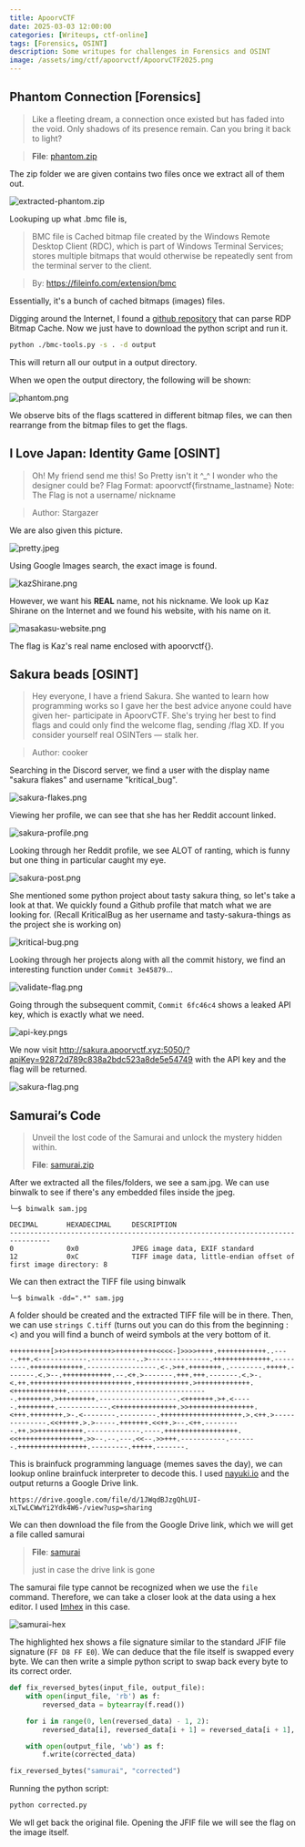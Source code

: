 ```yaml
---
title: ApoorvCTF
date: 2025-03-03 12:00:00
categories: [Writeups, ctf-online]
tags: [Forensics, OSINT]
description: Some writupes for challenges in Forensics and OSINT
image: /assets/img/ctf/apoorvctf/ApoorvCTF2025.png
---
```


## Phantom Connection [Forensics]

> Like a fleeting dream, a connection once existed but has faded into the void. Only shadows of its presence remain. Can you bring it back to light?

> **File**: [phantom.zip](/assets/files/apoorvctf/phantom.zip)

The zip folder we are given contains two files once we extract all of them out.

![extracted-phantom.zip](/assets/img/ctf/apoorvctf/extracted-phantom.png)

Lookuping up what .bmc file is,
> BMC file is Cached bitmap file created by the Windows Remote Desktop Client (RDC), which is part of Windows Terminal Services; stores multiple bitmaps that would otherwise be repeatedly sent from the terminal server to the client.

> By: https://fileinfo.com/extension/bmc

Essentially, it's a bunch of cached bitmaps (images) files.

Digging around the Internet, I found a [github repository](https://github.com/ANSSI-FR/bmc-tools) that can parse RDP Bitmap Cache. Now we just have to download the python script and run it. 
```bash 
python ./bmc-tools.py -s . -d output
```

This will return all our output in a output directory.

When we open the output directory, the following will be shown:

![phantom.png](/assets/img/ctf/apoorvctf/phantom.png)

We observe bits of the flags scattered in different bitmap files, we can then rearrange from the bitmap files to get the flags.


## I Love Japan: Identity Game [OSINT]

> Oh! My friend send me this! So Pretty isn't it ^_^ I wonder who the designer could be?
> Flag Format: apoorvctf{firstname_lastname} Note: The Flag is not a username/ nickname

> Author: Stargazer

We are also given this picture.

![pretty.jpeg](/assets/files/apoorvctf/pretty.jpeg)

Using Google Images search, the exact image is found.

![kazShirane.png](/assets/img/ctf/apoorvctf/kazshirane.png)

However, we want his **REAL** name, not his nickname. We look up Kaz Shirane on the Internet and we found his website, with his name on it.

![masakasu-website.png](/assets/img/ctf/apoorvctf/masakasu-website.png)

The flag is Kaz's real name enclosed with apoorvctf{}.


## Sakura beads [OSINT]

> Hey everyone, I have a friend Sakura. She wanted to learn how programming works so I gave her the best advice anyone could have given her- participate in ApoorvCTF.
> She's trying her best to find flags and could only find the welcome flag, sending /flag XD.
> If you consider yourself real OSINTers — stalk her.

> Author: cooker

Searching in the Discord server, we find a user with the display name "sakura flakes" and username "kritical_bug".

![sakura-flakes.png](/assets/img/ctf/apoorvctf/sakura-flakes.png)

Viewing her profile, we can see that she has her Reddit account linked.

![sakura-profile.png](/assets/img/ctf/apoorvctf/sakura-profile.png)

Looking through her Reddit profile, we see ALOT of ranting, which is funny but one thing in particular caught my eye.

![sakura-post.png](/assets/img/ctf/apoorvctf/sakura-post.png)

She mentioned some python project about tasty sakura thing, so let's take a look at that. We quickly found a Github profile that match what we are looking for. (Recall KriticalBug as her username and tasty-sakura-things as the project she is working on)

![kritical-bug.png](/assets/img/ctf/apoorvctf/kritical-bug.png)

Looking through her projects along with all the commit history, we find an interesting function under `Commit 3e45879`...

![validate-flag.png](/assets/img/ctf/apoorvctf/validate-flag.png)

Going through the subsequent commit, `Commit 6fc46c4` shows a leaked API key, which is exactly what we need.

![api-key.png](/assets/img/ctf/apoorvctf/api-key.png)s

We now visit http://sakura.apoorvctf.xyz:5050/?apiKey=92872d789c838a2bdc523a8de5e54749 with the API key and the flag will be returned.

![sakura-flag.png](/assets/img/ctf/apoorvctf/sakura-flag.png)


## Samurai’s Code

> Unveil the lost code of the Samurai and unlock the mystery hidden within.
>
> **File**: [samurai.zip](/assets//files/apoorvctf/samurai.zip)

After we extracted all the files/folders, we see a sam.jpg. We can use binwalk to see if there's any embedded files inside the jpeg.
```
└─$ binwalk sam.jpg

DECIMAL       HEXADECIMAL     DESCRIPTION
--------------------------------------------------------------------------------
0             0x0             JPEG image data, EXIF standard
12            0xC             TIFF image data, little-endian offset of first image directory: 8
```

We can then extract the TIFF file using binwalk
```
└─$ binwalk -dd=".*" sam.jpg
```

A folder should be created and the extracted TIFF file will be in there. Then, we can use `strings C.tiff` (turns out you can do this from the beginning :<) and you will find a bunch of weird symbols at the very bottom of it.
```brainfuck
++++++++++[>+>+++>+++++++>++++++++++<<<<-]>>>>++++.++++++++++++..----.+++.<------------.-----------..>---------------.++++++++++++++.---------.+++++++++++++.-----------------.<-.>++.++++++++..--------.+++++.-------.<.>--.++++++++++++.--.<+.>-------.+++.+++.-------.<.>-.<.++.+++++++++++++++++++++++++.+++++++++++++.>+++++++++++++.<+++++++++++++.----------------------------------.++++++++.>+++++++++.-------------------.<+++++++.>+.<-----.+++++++++.------------.<+++++++++++++++.>>++++++++++++++++.<+++.++++++++.>-.<--------.---------.++++++++++++++++++++.>.<++.>--------------.<<+++++.>.>-----.+++++++.<<++.>--.<++.---------.++.>>+++++++++++.-------------.----.++++++++++++++++++.<<++++++++++++++++.>>--.--.---.<<--.>>+++.-----------.-------.+++++++++++++++++.---------.+++++.-------.
```

This is brainfuck programming language (memes saves the day), we can lookup online brainfuck interpreter to decode this. I used [nayuki.io](https://www.nayuki.io/page/brainfuck-interpreter-javascript) and the output returns a Google Drive link.
```
https://drive.google.com/file/d/1JWqdBJzgQhLUI-xLTwLCWwYi2Ydk4W6-/view?usp=sharing
```

We can then download the file from the Google Drive link, which we will get a file called samurai
> **File**: [samurai](/assets/files/apoorvctf/samurai)
>
> just in case the drive link is gone

The samurai file type cannot be recognized when we use the `file` command. Therefore, we can take a closer look at the data using a hex editor. I used [Imhex](https://imhex.werwolv.net) in this case.

![samurai-hex](/assets/img/ctf/apoorvctf/samurai-hex.png)

The highlighted hex shows a file signature similar to the standard JFIF file signature (`FF D8 FF E0`). We can deduce that the file itself is swapped every byte. We can then write a simple python script to swap back every byte to its correct order.
```python
def fix_reversed_bytes(input_file, output_file):
    with open(input_file, 'rb') as f:
        reversed_data = bytearray(f.read())

    for i in range(0, len(reversed_data) - 1, 2):
        reversed_data[i], reversed_data[i + 1] = reversed_data[i + 1], reversed_data[i]

    with open(output_file, 'wb') as f:
        f.write(corrected_data)

fix_reversed_bytes("samurai", "corrected")
```

Running the python script:
```bash
python corrected.py
```

We wll get back the original file. Opening the JFIF file we will see the flag on the image itself.
